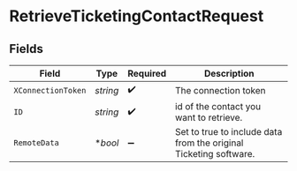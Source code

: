# RetrieveTicketingContactRequest


## Fields

| Field                                                             | Type                                                              | Required                                                          | Description                                                       |
| ----------------------------------------------------------------- | ----------------------------------------------------------------- | ----------------------------------------------------------------- | ----------------------------------------------------------------- |
| `XConnectionToken`                                                | *string*                                                          | :heavy_check_mark:                                                | The connection token                                              |
| `ID`                                                              | *string*                                                          | :heavy_check_mark:                                                | id of the contact you want to retrieve.                           |
| `RemoteData`                                                      | **bool*                                                           | :heavy_minus_sign:                                                | Set to true to include data from the original Ticketing software. |